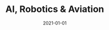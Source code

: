 ---
title: AI, Robotics & Aviation
description: Brief description of this section
cover: manuel-nageli.jpg
date: 2021-01-01
---